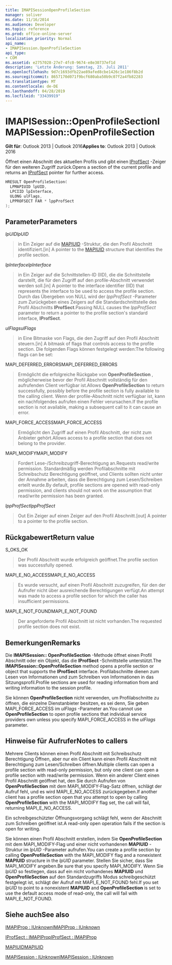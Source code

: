 ```yaml
---
title: IMAPISessionOpenProfileSection
manager: soliver
ms.date: 11/16/2014
ms.audience: Developer
ms.topic: reference
ms.prod: office-online-server
localization_priority: Normal
api_name:
- IMAPISession.OpenProfileSection
api_type:
- COM
ms.assetid: e2757028-27e7-4fc0-9674-e8e30737ef1d
description: 'Letzte Änderung: Samstag, 23. Juli 2011'
ms.openlocfilehash: 9d7c1693dfb22ae89afed8cbe1426c1e186f8b2d
ms.sourcegitcommit: 8657170d071f9bcf680aba50b9c07f2a4fb82283
ms.translationtype: MT
ms.contentlocale: de-DE
ms.lasthandoff: 04/28/2019
ms.locfileid: "33439919"
---
```

# <a name="imapisessionopenprofilesection"></a><span data-ttu-id="0a181-103">IMAPISession::OpenProfileSection</span><span class="sxs-lookup"><span data-stu-id="0a181-103">IMAPISession::OpenProfileSection</span></span>

  
  
<span data-ttu-id="0a181-104">**Gilt für**: Outlook 2013 | Outlook 2016</span><span class="sxs-lookup"><span data-stu-id="0a181-104">**Applies to**: Outlook 2013 | Outlook 2016</span></span> 
  
<span data-ttu-id="0a181-105">Öffnet einen Abschnitt des aktuellen Profils und gibt einen [IProfSect](iprofsectimapiprop.md) -Zeiger für den weiteren Zugriff zurück.</span><span class="sxs-lookup"><span data-stu-id="0a181-105">Opens a section of the current profile and returns an [IProfSect](iprofsectimapiprop.md) pointer for further access.</span></span> 
  
```cpp
HRESULT OpenProfileSection(
  LPMAPIUID lpUID,
  LPCIID lpInterface,
  ULONG ulFlags,
  LPPROFSECT FAR * lppProfSect
);
```

## <a name="parameters"></a><span data-ttu-id="0a181-106">Parameter</span><span class="sxs-lookup"><span data-stu-id="0a181-106">Parameters</span></span>

 <span data-ttu-id="0a181-107">_lpUID_</span><span class="sxs-lookup"><span data-stu-id="0a181-107">_lpUID_</span></span>
  
> <span data-ttu-id="0a181-108">in Ein Zeiger auf die [MAPIUID](mapiuid.md) -Struktur, die den Profil Abschnitt identifiziert.</span><span class="sxs-lookup"><span data-stu-id="0a181-108">[in] A pointer to the [MAPIUID](mapiuid.md) structure that identifies the profile section.</span></span> 
    
 <span data-ttu-id="0a181-109">_lpInterface_</span><span class="sxs-lookup"><span data-stu-id="0a181-109">_lpInterface_</span></span>
  
> <span data-ttu-id="0a181-110">in Ein Zeiger auf die Schnittstellen-ID (IID), die die Schnittstelle darstellt, die für den Zugriff auf den profile-Abschnitt verwendet werden soll.</span><span class="sxs-lookup"><span data-stu-id="0a181-110">[in] A pointer to the interface identifier (IID) that represents the interface to be used to access the profile section.</span></span> <span data-ttu-id="0a181-111">Durch das Übergeben von NULL wird der _lppProfSect_ -Parameter zum Zurückgeben eines Zeigers auf die Standardschnittstelle des Profil Abschnitts **IProfSect**.</span><span class="sxs-lookup"><span data-stu-id="0a181-111">Passing NULL causes the  _lppProfSect_ parameter to return a pointer to the profile section's standard interface, **IProfSect**.</span></span>
    
 <span data-ttu-id="0a181-112">_ulFlags_</span><span class="sxs-lookup"><span data-stu-id="0a181-112">_ulFlags_</span></span>
  
> <span data-ttu-id="0a181-113">in Eine Bitmaske von Flags, die den Zugriff auf den Profil Abschnitt steuern.</span><span class="sxs-lookup"><span data-stu-id="0a181-113">[in] A bitmask of flags that controls access to the profile section.</span></span> <span data-ttu-id="0a181-114">Die folgenden Flags können festgelegt werden:</span><span class="sxs-lookup"><span data-stu-id="0a181-114">The following flags can be set:</span></span>
    
<span data-ttu-id="0a181-115">MAPI_DEFERRED_ERRORS</span><span class="sxs-lookup"><span data-stu-id="0a181-115">MAPI_DEFERRED_ERRORS</span></span> 
  
> <span data-ttu-id="0a181-116">Ermöglicht die erfolgreiche Rückgabe von **OpenProfileSection** , möglicherweise bevor der Profil Abschnitt vollständig für den aufrufenden Client verfügbar ist.</span><span class="sxs-lookup"><span data-stu-id="0a181-116">Allows **OpenProfileSection** to return successfully, possibly before the profile section is fully available to the calling client.</span></span> <span data-ttu-id="0a181-117">Wenn der profile-Abschnitt nicht verfügbar ist, kann ein nachfolgendes aufrufen einen Fehler verursachen.</span><span class="sxs-lookup"><span data-stu-id="0a181-117">If the profile section is not available, making a subsequent call to it can cause an error.</span></span> 
    
<span data-ttu-id="0a181-118">MAPI_FORCE_ACCESS</span><span class="sxs-lookup"><span data-stu-id="0a181-118">MAPI_FORCE_ACCESS</span></span>
  
> <span data-ttu-id="0a181-119">Ermöglicht den Zugriff auf einen Profil Abschnitt, der nicht zum Anbieter gehört.</span><span class="sxs-lookup"><span data-stu-id="0a181-119">Allows access to a profile section that does not belong to the provider.</span></span>
    
<span data-ttu-id="0a181-120">MAPI_MODIFY</span><span class="sxs-lookup"><span data-stu-id="0a181-120">MAPI_MODIFY</span></span> 
  
> <span data-ttu-id="0a181-121">Fordert Lese-/Schreibzugriff-Berechtigung an.</span><span class="sxs-lookup"><span data-stu-id="0a181-121">Requests read/write permission.</span></span> <span data-ttu-id="0a181-122">Standardmäßig werden Profilabschnitte mit Schreibschutz Berechtigung geöffnet, und Clients sollten nicht unter der Annahme arbeiten, dass die Berechtigung zum Lesen/Schreiben erteilt wurde.</span><span class="sxs-lookup"><span data-stu-id="0a181-122">By default, profile sections are opened with read-only permission, and clients should not work on the assumption that read/write permission has been granted.</span></span> 
    
 <span data-ttu-id="0a181-123">_lppProfSect_</span><span class="sxs-lookup"><span data-stu-id="0a181-123">_lppProfSect_</span></span>
  
> <span data-ttu-id="0a181-124">Out Ein Zeiger auf einen Zeiger auf den Profil Abschnitt.</span><span class="sxs-lookup"><span data-stu-id="0a181-124">[out] A pointer to a pointer to the profile section.</span></span>
    
## <a name="return-value"></a><span data-ttu-id="0a181-125">Rückgabewert</span><span class="sxs-lookup"><span data-stu-id="0a181-125">Return value</span></span>

<span data-ttu-id="0a181-126">S_OK</span><span class="sxs-lookup"><span data-stu-id="0a181-126">S_OK</span></span> 
  
> <span data-ttu-id="0a181-127">Der Profil Abschnitt wurde erfolgreich geöffnet.</span><span class="sxs-lookup"><span data-stu-id="0a181-127">The profile section was successfully opened.</span></span>
    
<span data-ttu-id="0a181-128">MAPI_E_NO_ACCESS</span><span class="sxs-lookup"><span data-stu-id="0a181-128">MAPI_E_NO_ACCESS</span></span> 
  
> <span data-ttu-id="0a181-129">Es wurde versucht, auf einen Profil Abschnitt zuzugreifen, für den der Aufrufer nicht über ausreichende Berechtigungen verfügt.</span><span class="sxs-lookup"><span data-stu-id="0a181-129">An attempt was made to access a profile section for which the caller has insufficient permissions.</span></span>
    
<span data-ttu-id="0a181-130">MAPI_E_NOT_FOUND</span><span class="sxs-lookup"><span data-stu-id="0a181-130">MAPI_E_NOT_FOUND</span></span> 
  
> <span data-ttu-id="0a181-131">Der angeforderte Profil Abschnitt ist nicht vorhanden.</span><span class="sxs-lookup"><span data-stu-id="0a181-131">The requested profile section does not exist.</span></span>
    
## <a name="remarks"></a><span data-ttu-id="0a181-132">Bemerkungen</span><span class="sxs-lookup"><span data-stu-id="0a181-132">Remarks</span></span>

<span data-ttu-id="0a181-133">Die **IMAPISession:: OpenProfileSection** -Methode öffnet einen Profil Abschnitt oder ein Objekt, das die **IProfSect** -Schnittstelle unterstützt.</span><span class="sxs-lookup"><span data-stu-id="0a181-133">The **IMAPISession::OpenProfileSection** method opens a profile section or object that supports the **IProfSect** interface.</span></span> <span data-ttu-id="0a181-134">Profilabschnitte dienen zum Lesen von Informationen und zum Schreiben von Informationen in das Sitzungsprofil.</span><span class="sxs-lookup"><span data-stu-id="0a181-134">Profile sections are used for reading information from and writing information to the session profile.</span></span> 
  
<span data-ttu-id="0a181-135">Sie können **OpenProfileSection** nicht verwenden, um Profilabschnitte zu öffnen, die einzelne Dienstanbieter besitzen, es sei denn, Sie geben MAPI_FORCE_ACCESS im _ulFlags_ -Parameter an.</span><span class="sxs-lookup"><span data-stu-id="0a181-135">You cannot use **OpenProfileSection** to open profile sections that individual service providers own unless you specify MAPI_FORCE_ACCESS in the  _ulFlags_ parameter.</span></span> 
  
## <a name="notes-to-callers"></a><span data-ttu-id="0a181-136">Hinweise für Aufrufer</span><span class="sxs-lookup"><span data-stu-id="0a181-136">Notes to callers</span></span>

<span data-ttu-id="0a181-137">Mehrere Clients können einen Profil Abschnitt mit Schreibschutz Berechtigung Öffnen, aber nur ein Client kann einen Profil Abschnitt mit Berechtigung zum Lesen/Schreiben öffnen.</span><span class="sxs-lookup"><span data-stu-id="0a181-137">Multiple clients can open a profile section with read-only permission, but only one client can open a profile section with read/write permission.</span></span> <span data-ttu-id="0a181-138">Wenn ein anderer Client einen Profil Abschnitt geöffnet hat, den Sie durch Aufrufen von **OpenProfileSection** mit dem MAPI_MODIFY-Flag-Satz öffnen, schlägt der Aufruf fehl, und es wird MAPI_E_NO_ACCESS zurückgegeben.</span><span class="sxs-lookup"><span data-stu-id="0a181-138">If another client has a profile section open that you attempt to open by calling **OpenProfileSection** with the MAPI_MODIFY flag set, the call will fail, returning MAPI_E_NO_ACCESS.</span></span> 
  
<span data-ttu-id="0a181-139">Ein schreibgeschützter Öffnungsvorgang schlägt fehl, wenn der Abschnitt zum Schreiben geöffnet ist.</span><span class="sxs-lookup"><span data-stu-id="0a181-139">A read-only open operation fails if the section is open for writing.</span></span> 
  
<span data-ttu-id="0a181-140">Sie können einen Profil Abschnitt erstellen, indem Sie **OpenProfileSection** mit dem MAPI_MODIFY-Flag und einer nicht vorhandenen **MAPIUID** -Struktur im _lpUID_ -Parameter aufrufen.</span><span class="sxs-lookup"><span data-stu-id="0a181-140">You can create a profile section by calling **OpenProfileSection** with the MAPI_MODIFY flag and a nonexistent **MAPIUID** structure in the  _lpUID_ parameter.</span></span> <span data-ttu-id="0a181-141">Stellen Sie sicher, dass Sie MAPI_MODIFY angeben.</span><span class="sxs-lookup"><span data-stu-id="0a181-141">Be sure that you specify MAPI_MODIFY.</span></span> <span data-ttu-id="0a181-142">Wenn Sie _lpUID_ so festlegen, dass auf ein nicht vorhandenes **MAPIUID** und **OpenProfileSection** auf den Standardzugriffs Modus schreibgeschützt festgelegt ist, schlägt der Aufruf mit MAPI_E_NOT_FOUND fehl.</span><span class="sxs-lookup"><span data-stu-id="0a181-142">If you set  _lpUID_ to point to a nonexistent **MAPIUID** and **OpenProfileSection** is set to use the default access mode of read-only, the call will fail with MAPI_E_NOT_FOUND.</span></span> 
  
## <a name="see-also"></a><span data-ttu-id="0a181-143">Siehe auch</span><span class="sxs-lookup"><span data-stu-id="0a181-143">See also</span></span>



[<span data-ttu-id="0a181-144">IMAPIProp : IUnknown</span><span class="sxs-lookup"><span data-stu-id="0a181-144">IMAPIProp : IUnknown</span></span>](imapipropiunknown.md)
  
[<span data-ttu-id="0a181-145">IProfSect : IMAPIProp</span><span class="sxs-lookup"><span data-stu-id="0a181-145">IProfSect : IMAPIProp</span></span>](iprofsectimapiprop.md)
  
[<span data-ttu-id="0a181-146">MAPIUID</span><span class="sxs-lookup"><span data-stu-id="0a181-146">MAPIUID</span></span>](mapiuid.md)
  
[<span data-ttu-id="0a181-147">IMAPISession : IUnknown</span><span class="sxs-lookup"><span data-stu-id="0a181-147">IMAPISession : IUnknown</span></span>](imapisessioniunknown.md)

